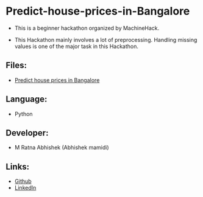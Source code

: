 # Predict-house-prices-in-Bangalore
- This is a beginner hackathon organized by MachineHack.

- This Hackathon mainly involves a lot of preprocessing. Handling missing values is one of the major task in this Hackathon.

## Files:
- [Predict house prices in Bangalore](https://github.com/Abhishekmamidi123/Predict-house-prices-in-Bangalore/blob/master/predict_house_prices.ipynb)

## Language:
- Python

## Developer:
- M Ratna Abhishek (Abhishek mamidi)

## Links:
- [Github](https://github.com/Abhishekmamidi123)
- [LinkedIn](https://www.linkedin.com/in/abhishek-mamidi-a7a982114/)
